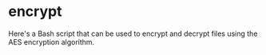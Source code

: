 # encrypt
Here's a Bash script that can be used to encrypt and decrypt files using the AES encryption algorithm.

